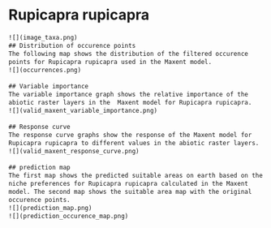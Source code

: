 # Rupicapra rupicapra 
    ![](image_taxa.png) 
    ## Distribution of occurence points 
    The following map shows the distribution of the filtered occurence points for Rupicapra rupicapra used in the Maxent model. 
    ![](occurrences.png)
    
    ## Variable importance 
    The variable importance graph shows the relative importance of the abiotic raster layers in the  Maxent model for Rupicapra rupicapra. 
    ![](valid_maxent_variable_importance.png)
    
    ## Response curve 
    The response curve graphs show the response of the Maxent model for Rupicapra rupicapra to different values in the abiotic raster layers. 
    ![](valid_maxent_response_curve.png)
    
    ## prediction map 
    The first map shows the predicted suitable areas on earth based on the niche preferences for Rupicapra rupicapra calculated in the Maxent model. The second map shows the suitable area map with the original occurence points. 
    ![](prediction_map.png)
    ![](prediction_occurence_map.png)
    
